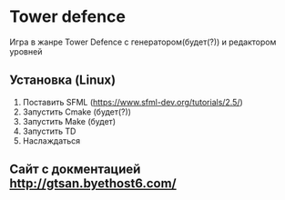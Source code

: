 
# Tower defence

Игра в жанре Tower Defence с генератором(будет(?)) и редактором уровней 


## Установка (Linux)
1. Поставить SFML (https://www.sfml-dev.org/tutorials/2.5/)
2. Запустить Cmake (будет(?))
3. Запустить Make (будет)
4. Запустить TD
5. Наслаждаться

## Сайт с докментацией http://gtsan.byethost6.com/